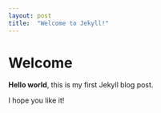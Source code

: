 ```yaml
---
layout: post
title:  "Welcome to Jekyll!"
---
```


# Welcome

**Hello world**, this is my first Jekyll blog post.

<!--more-->

I hope you like it!
